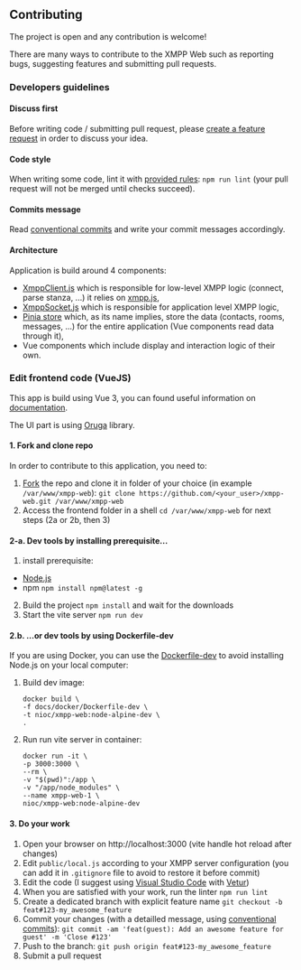 ## Contributing

The project is open and any contribution is welcome!

There are many ways to contribute to the XMPP Web such as reporting bugs, suggesting features and submitting pull requests.

### Developers guidelines

#### Discuss first

Before writing code / submitting pull request, please [create a feature request](https://github.com/nioc/xmpp-web/issues/new?assignees=&labels=enhancement&template=feature_request.yml) in order to discuss your idea.

#### Code style

When writing some code, lint it with [provided rules](.eslintrc.cjs): `npm run lint` (your pull request will not be merged until checks succeed).

#### Commits message

Read [conventional commits](https://www.conventionalcommits.org/) and write your commit messages accordingly.

#### Architecture

Application is build around 4 components:
- [XmppClient.js](src/services/XmppClient.js) which is responsible for low-level XMPP logic (connect, parse stanza, ...) it relies on [xmpp.js](https://github.com/xmppjs/xmpp.js),
- [XmppSocket.js](src/services/XmppSocket.js) which is responsible for application level XMPP logic,
- [Pinia store](src/store/index.js) which, as its name implies, store the data (contacts, rooms, messages, ...)  for the entire application (Vue components read data through it),
- Vue components which include display and interaction logic of their own.

### Edit frontend code (VueJS)

This app is build using Vue 3, you can found useful information on [documentation](https://vuejs.org/guide/essentials/template-syntax.html).

The UI part is using [Oruga](https://oruga.io/documentation/) library.

#### 1. Fork and clone repo

In order to contribute to this application, you need to:
1. [Fork](https://help.github.com/articles/fork-a-repo/) the repo and clone it in folder of your choice (in example `/var/www/xmpp-web`): `git clone https://github.com/<your_user>/xmpp-web.git /var/www/xmpp-web`
2. Access the frontend folder in a shell `cd /var/www/xmpp-web` for next steps (2a or 2b, then 3)

#### 2-a. Dev tools by installing prerequisite...

1. install prerequisite:
  - [Node.js](https://nodejs.org/)
  - npm `npm install npm@latest -g`
2. Build the project `npm install` and wait for the downloads
4. Start the vite server `npm run dev`


#### 2.b. ...or dev tools by using Dockerfile-dev

If you are using Docker, you can use the [Dockerfile-dev](/docs/docker/Dockerfile-dev) to avoid installing Node.js on your local computer:

1. Build dev image:
    ```
    docker build \
    -f docs/docker/Dockerfile-dev \
    -t nioc/xmpp-web:node-alpine-dev \
    .
    ```

2. Run run vite server in container:
    ```
    docker run -it \
    -p 3000:3000 \
    --rm \
    -v "$(pwd)":/app \
    -v "/app/node_modules" \
    --name xmpp-web-1 \
    nioc/xmpp-web:node-alpine-dev
    ```

#### 3. Do your work

1. Open your browser on http://localhost:3000 (vite handle hot reload after changes)
2. Edit `public/local.js` according to your XMPP server configuration (you can add it in `.gitignore` file to avoid to restore it before commit)
3. Edit the code (I suggest using [Visual Studio Code](https://code.visualstudio.com/download) with [Vetur](https://marketplace.visualstudio.com/items?itemName=octref.vetur))
4. When you are satisfied with your work, run the linter `npm run lint`
5. Create a dedicated branch with explicit feature name `git checkout -b feat#123-my_awesome_feature`
6. Commit your changes (with a detailled message, using [conventional commits](https://www.conventionalcommits.org/)): `git commit -am 'feat(guest): Add an awesome feature for guest' -m 'Close #123'`
7. Push to the branch: `git push origin feat#123-my_awesome_feature`
8. Submit a pull request
